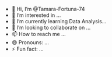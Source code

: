 - 👋 Hi, I’m @Tamara-Fortuna-74
- 👀 I’m interested in ...
- 🌱 I’m currently learning Data Analysis...
- 💞️ I’m looking to collaborate on ...
- 📫 How to reach me ...
- 😄 Pronouns: ...
- ⚡ Fun fact: ...

<!---
Tamara-Fortuna-74/Tamara-Fortuna-74 is a ✨ special ✨ repository because its `README.md` (this file) appears on your GitHub profile.
You can click the Preview link to take a look at your changes.
--->
